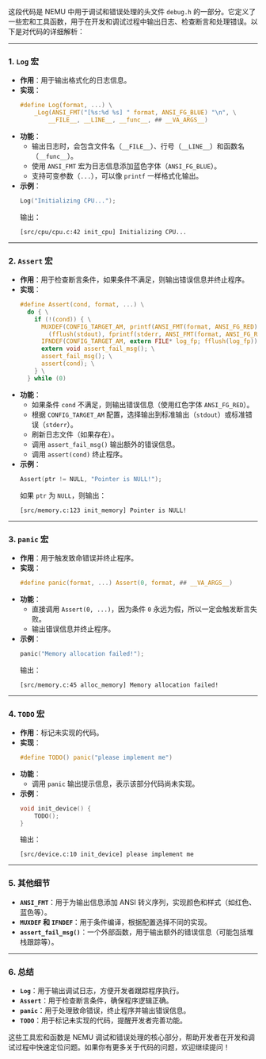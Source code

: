 这段代码是 NEMU 中用于调试和错误处理的头文件 `debug.h` 的一部分。它定义了一些宏和工具函数，用于在开发和调试过程中输出日志、检查断言和处理错误。以下是对代码的详细解析：

---

### 1. **`Log` 宏**
   - **作用**：用于输出格式化的日志信息。
   - **实现**：
     ```c
     #define Log(format, ...) \
         _Log(ANSI_FMT("[%s:%d %s] " format, ANSI_FG_BLUE) "\n", \
             __FILE__, __LINE__, __func__, ## __VA_ARGS__)
     ```
   - **功能**：
     - 输出日志时，会包含文件名（`__FILE__`）、行号（`__LINE__`）和函数名（`__func__`）。
     - 使用 `ANSI_FMT` 宏为日志信息添加蓝色字体（`ANSI_FG_BLUE`）。
     - 支持可变参数（`...`），可以像 `printf` 一样格式化输出。
   - **示例**：
     ```c
     Log("Initializing CPU...");
     ```
     输出：
     ```
     [src/cpu/cpu.c:42 init_cpu] Initializing CPU...
     ```

---

### 2. **`Assert` 宏**
   - **作用**：用于检查断言条件，如果条件不满足，则输出错误信息并终止程序。
   - **实现**：
     ```c
     #define Assert(cond, format, ...) \
       do { \
         if (!(cond)) { \
           MUXDEF(CONFIG_TARGET_AM, printf(ANSI_FMT(format, ANSI_FG_RED) "\n", ## __VA_ARGS__), \
             (fflush(stdout), fprintf(stderr, ANSI_FMT(format, ANSI_FG_RED) "\n", ##  __VA_ARGS__))); \
           IFNDEF(CONFIG_TARGET_AM, extern FILE* log_fp; fflush(log_fp)); \
           extern void assert_fail_msg(); \
           assert_fail_msg(); \
           assert(cond); \
         } \
       } while (0)
     ```
   - **功能**：
     - 如果条件 `cond` 不满足，则输出错误信息（使用红色字体 `ANSI_FG_RED`）。
     - 根据 `CONFIG_TARGET_AM` 配置，选择输出到标准输出（`stdout`）或标准错误（`stderr`）。
     - 刷新日志文件（如果存在）。
     - 调用 `assert_fail_msg()` 输出额外的错误信息。
     - 调用 `assert(cond)` 终止程序。
   - **示例**：
     ```c
     Assert(ptr != NULL, "Pointer is NULL!");
     ```
     如果 `ptr` 为 `NULL`，则输出：
     ```
     [src/memory.c:123 init_memory] Pointer is NULL!
     ```

---

### 3. **`panic` 宏**
   - **作用**：用于触发致命错误并终止程序。
   - **实现**：
     ```c
     #define panic(format, ...) Assert(0, format, ## __VA_ARGS__)
     ```
   - **功能**：
     - 直接调用 `Assert(0, ...)`，因为条件 `0` 永远为假，所以一定会触发断言失败。
     - 输出错误信息并终止程序。
   - **示例**：
     ```c
     panic("Memory allocation failed!");
     ```
     输出：
     ```
     [src/memory.c:45 alloc_memory] Memory allocation failed!
     ```

---

### 4. **`TODO` 宏**
   - **作用**：标记未实现的代码。
   - **实现**：
     ```c
     #define TODO() panic("please implement me")
     ```
   - **功能**：
     - 调用 `panic` 输出提示信息，表示该部分代码尚未实现。
   - **示例**：
     ```c
     void init_device() {
         TODO();
     }
     ```
     输出：
     ```
     [src/device.c:10 init_device] please implement me
     ```

---

### 5. **其他细节**
   - **`ANSI_FMT`**：用于为输出信息添加 ANSI 转义序列，实现颜色和样式（如红色、蓝色等）。
   - **`MUXDEF` 和 `IFNDEF`**：用于条件编译，根据配置选择不同的实现。
   - **`assert_fail_msg()`**：一个外部函数，用于输出额外的错误信息（可能包括堆栈跟踪等）。

---

### 6. **总结**
- **`Log`**：用于输出调试日志，方便开发者跟踪程序执行。
- **`Assert`**：用于检查断言条件，确保程序逻辑正确。
- **`panic`**：用于处理致命错误，终止程序并输出错误信息。
- **`TODO`**：用于标记未实现的代码，提醒开发者完善功能。

这些工具宏和函数是 NEMU 调试和错误处理的核心部分，帮助开发者在开发和调试过程中快速定位问题。如果你有更多关于代码的问题，欢迎继续提问！
